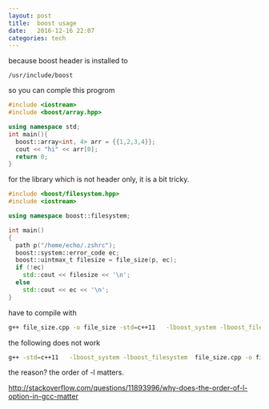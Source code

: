 ```yaml
---
layout: post
title:  boost usage 
date:   2016-12-16 22:07 
categories: tech 
---
```

because boost header is installed to 

```
/usr/include/boost
```

so you can comple this progrom

```cpp
#include <iostream>
#include <boost/array.hpp>

using namespace std;
int main(){
  boost::array<int, 4> arr = {{1,2,3,4}};
  cout << "hi" << arr[0];
  return 0;
}
```

for the library which is not header only, it is a bit tricky.


```cpp
#include <boost/filesystem.hpp>
#include <iostream>

using namespace boost::filesystem;

int main()
{
  path p("/home/echo/.zshrc");
  boost::system::error_code ec;
  boost::uintmax_t filesize = file_size(p, ec);
  if (!ec)
    std::cout << filesize << '\n';
  else
    std::cout << ec << '\n';
}
```

have to compile with

```bash
g++ file_size.cpp -o file_size -std=c++11   -lboost_system -lboost_filesystem  

```

the following does not work

```bash
g++ -std=c++11   -lboost_system -lboost_filesystem  file_size.cpp -o file_size
```

the reason? the order of -l matters.

http://stackoverflow.com/questions/11893996/why-does-the-order-of-l-option-in-gcc-matter
